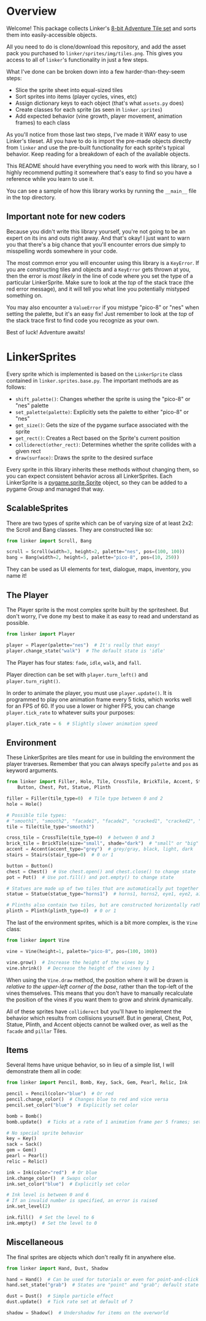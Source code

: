 # Overview

Welcome! This package collects Linker's [8-bit Adventure Tile set](https://linker.itch.io/adventure-tiles) and sorts them into easily-accessible objects.

All you need to do is clone/download this repository, and add the asset pack you purchased to `linker/sprites/img/tiles.png`. This gives you access to all of `linker`'s functionality in just a few steps.

What I've done can be broken down into a few harder-than-they-seem steps:

* Slice the sprite sheet into equal-sized tiles
* Sort sprites into items (player cycles, vines, etc)
* Assign dictionary keys to each object (that's what `assets.py` does)
* Create classes for each sprite (as seen in `linker.sprites`)
* Add expected behavior (vine growth, player movement, animation frames) to each class

As you'll notice from those last two steps, I've made it WAY easy to use Linker's tileset. All you have to do is import the pre-made objects directly from `linker` and use the pre-built functionality for each sprite's typical behavior. Keep reading for a breakdown of each of the available objects.

This README should have everything you need to work with this library, so I highly recommend putting it somewhere that's easy to find so you have a reference while you learn to use it.

You can see a sample of how this library works by running the `__main__` file in the top directory.

## Important note for new coders

Because you didn't write this library yourself, you're not going to be an expert on its ins and outs right away. And that's okay! I just want to warn you that there's a big chance that you'll encounter errors due simply to misspelling words somewhere in your code.

The most common error you will encounter using this library is a `KeyError`. If you are constructing tiles and objects and a `KeyError` gets thrown at you, then the error is *most likely* in the line of code where you set the type of a particular LinkerSprite. Make sure to look at the *top* of the stack trace (the red error message), and it will tell you what line you potentially mistyped something on.

You may also encounter a `ValueError` if you mistype "pico-8" or "nes" when setting the palette, but it's an easy fix! Just remember to look at the *top* of the stack trace first to find code you recognize as your own.

Best of luck! Adventure awaits!

# LinkerSprites

Every sprite which is implemented is based on the `LinkerSprite` class contained in `linker.sprites.base.py`. The important methods are as follows:

* `shift_palette()`: Changes whether the sprite is using the "pico-8" or "nes" palette
* `set_palette(palette)`: Explicitly sets the palette to either "pico-8" or "nes"
* `get_size()`: Gets the size of the pygame surface associated with the sprite
* `get_rect()`: Creates a Rect based on the Sprite's current position
* `colliderect(other_rect)`: Determines whether the sprite collides with a given rect
* `draw(surface)`: Draws the sprite to the desired surface

Every sprite in this library inherits these methods without changing them, so you can expect consistent behavior across all LinkerSprites. Each LinkerSprite is a [pygame.sprite.Sprite](https://www.pygame.org/docs/ref/sprite.html#pygame.sprite.Sprite) object, so they can be added to a pygame Group and managed that way.

## ScalableSprites

There are two types of sprite which can be of varying size of at least 2x2: the Scroll and Bang classes. They are constructed like so:

```python
from linker import Scroll, Bang

scroll = Scroll(width=3, height=2, palette="nes", pos=(100, 100))
bang = Bang(width=2, height=5, palette="pico-8", pos=(10, 250))
```

They can be used as UI elements for text, dialogue, maps, inventory, you name it!

## The Player

The Player sprite is the most complex sprite built by the spritesheet. But don't worry, I've done my best to make it as easy to read and understand as possible.

```python
from linker import Player

player = Player(palette="nes")  # It's really that easy!
player.change_state("walk")  # The default state is 'idle'
```

The Player has four states: `fade`, `idle`, `walk`, and `fall`.

Player direction can be set with `player.turn_left()` and `player.turn_right()`.

In order to animate the player, you must use `player.update()`. It is programmed to play one animation frame every 5 ticks, which works well for an FPS of 60. If you use a lower or higher FPS, you can change `player.tick_rate` to whatever suits your purposes:

```python
player.tick_rate = 6  # Slightly slower animation speed
```

## Environment

These LinkerSprites are tiles meant for use in building the environment the player traverses. Remember that you can always specify `palette` and `pos` as keyword arguments.

```python
from linker import Filler, Hole, Tile, CrossTile, BrickTile, Accent, Stairs,
    Button, Chest, Pot, Statue, Plinth

filler = Filler(tile_type=0)  # Tile type between 0 and 2
hole = Hole()

# Possible tile types:
# "smooth1", "smooth2", "facade1", "facade2", "cracked1", "cracked2", "pillar1", "pillar2"
tile = Tile(tile_type="smooth1")

cross_tile = CrossTile(tile_type=0)  # between 0 and 3
brick_tile = BrickTile(size="small", shade="dark")  # "small" or "big" size, "dark" or "light" shade
accent = Accent(accent_type="grey")  # grey/gray, black, light, dark
stairs = Stairs(stair_type=0)  # 0 or 1

button = Button()
chest = Chest()  # Use chest.open() and chest.close() to change state
pot = Pot()  # Use pot.fill() and pot.empty() to change state

# Statues are made up of two tiles that are automatically put together for you
statue = Statue(statue_type="horns1")  # horns1, horns2, eye1, eye2, a1, a2

# Plinths also contain two tiles, but are constructed horizontally rather than vertically
plinth = Plinth(plinth_type=0)  # 0 or 1
```

The last of the environment sprites, which is a bit more complex, is the `Vine` class:

```python
from linker import Vine

vine = Vine(height=1, palette="pico-8", pos=(100, 100))

vine.grow()  # Increase the height of the vines by 1
vine.shrink()  # Decrease the height of the vines by 1
```

When using the `Vine.draw` method, the position where it will be drawn is *relative to the upper-left corner of the base*, rather than the top-left of the vines themselves. This means that you don't have to manually recalculate the position of the vines if you want them to grow and shrink dynamically.

All of these sprites have `colliderect` but you'll have to implement the behavior which results from collisions yourself. But in general, Chest, Pot, Statue, Plinth, and Accent objects cannot be walked over, as well as the `facade` and `pillar` Tiles.

## Items

Several Items have unique behavior, so in lieu of a simple list, I will demonstrate them all in code:

```python
from linker import Pencil, Bomb, Key, Sack, Gem, Pearl, Relic, Ink

pencil = Pencil(color="blue")  # Or red
pencil.change_color()  # Changes blue to red and vice versa
pencil.set_color("blue")  # Explicitly set color

bomb = Bomb()
bomb.update()  # Ticks at a rate of 1 animation frame per 5 frames; set manually with bomb.tick_rate

# No special sprite behavior
key = Key()
sack = Sack()
gem = Gem()
pearl = Pearl()
relic = Relic()

ink = Ink(color="red")  # Or blue
ink.change_color()  # Swaps color
ink.set_color("blue")  # Explicitly set color

# Ink level is between 0 and 6
# If an invalid number is specified, an error is raised
ink.set_level(2)

ink.fill()  # Set the level to 6
ink.empty()  # Set the level to 0
```

## Miscellaneous

The final sprites are objects which don't really fit in anywhere else.

```python
from linker import Hand, Dust, Shadow

hand = Hand()  # Can be used for tutorials or even for point-and-click style gameplay
hand.set_state("grab")  # States are "point" and "grab"; default state is point

dust = Dust()  # Simple particle effect
dust.update()  # Tick rate set at default of 7

shadow = Shadow()  # Undershadow for items on the overworld
```
